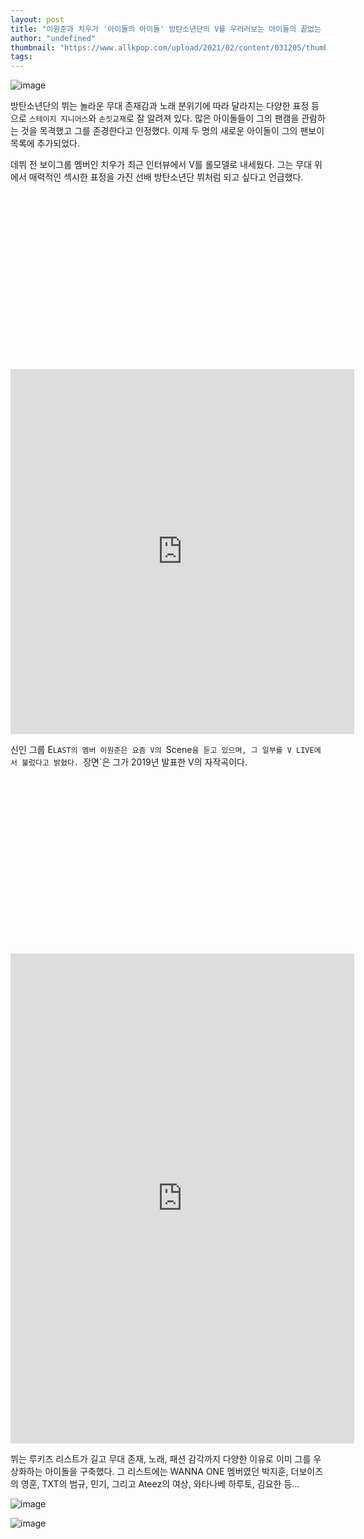 ```yaml
---
layout: post
title: "이원준과 치우가 '아이돌의 아이돌' 방탄소년단의 V를 우러러보는 아이돌의 끝없는 리스트에 합류한다."
author: "undefined"
thumbnail: "https://www.allkpop.com/upload/2021/02/content/031205/thumb/1612371901-img-20210203-180350.jpg"
tags: 
---
```



![image](https://www.allkpop.com/upload/2021/02/content/031205/1612371901-img-20210203-180350.jpg)

방탄소년단의 뷔는 놀라운 무대 존재감과 노래 분위기에 따라 달라지는 다양한 표정 등으로 `스테이지 지니어스`와 `손짓교재`로 잘 알려져 있다. 많은 아이돌들이 그의 팬캠을 관람하는 것을 목격했고 그를 존경한다고 인정했다. 이제 두 명의 새로운 아이돌이 그의 팬보이 목록에 추가되었다.

데뷔 전 보이그룹 멤버인 치우가 최근 인터뷰에서 V를 롤모델로 내세웠다. 그는 무대 위에서 매력적인 섹시한 표정을 가진 선배 방탄소년단 뷔처럼 되고 싶다고 언급했다.


<div class="video_wrapper" style="padding-top: 56.25%;">
    <iframe id="twitter-widget-0" scrolling="no" frameborder="0" allowtransparency="true" allowfullscreen="true" class="" style="position: static; visibility: visible; width: 550px; height: 584px; display: block; flex-grow: 1;" title="Twitter Tweet" src="https://platform.twitter.com/embed/index.html?creatorScreenName=allkpop&amp;dnt=false&amp;embedId=twitter-widget-0&amp;frame=false&amp;hideCard=false&amp;hideThread=false&amp;id=1355350490637197312&amp;lang=en&amp;origin=https%3A%2F%2Fwww.allkpop.com%2Farticle%2F2021%2F02%2Flee-wonjun-and-chiwoo-join-the-endless-list-of-idols-who-look-up-to-idol-of-idols-bts-v&amp;siteScreenName=allkpop&amp;theme=light&amp;widgetsVersion=ed20a2b%3A1601588405575&amp;width=550px" data-tweet-id="1355350490637197312"></iframe>
</div>


신인 그룹 E`LAST의 멤버 이원준은 요즘 V의 `Scene`을 듣고 있으며, 그 일부를 V LIVE에서 불렀다고 밝혔다. `장면`은 그가 2019년 발표한 V의 자작곡이다.


<div class="video_wrapper" style="padding-top: 56.25%;">
    <iframe id="twitter-widget-1" scrolling="no" frameborder="0" allowtransparency="true" allowfullscreen="true" class="" style="position: static; visibility: visible; width: 550px; height: 784px; display: block; flex-grow: 1;" title="Twitter Tweet" src="https://platform.twitter.com/embed/index.html?creatorScreenName=allkpop&amp;dnt=false&amp;embedId=twitter-widget-1&amp;frame=false&amp;hideCard=false&amp;hideThread=false&amp;id=1355078223315394563&amp;lang=en&amp;origin=https%3A%2F%2Fwww.allkpop.com%2Farticle%2F2021%2F02%2Flee-wonjun-and-chiwoo-join-the-endless-list-of-idols-who-look-up-to-idol-of-idols-bts-v&amp;siteScreenName=allkpop&amp;theme=light&amp;widgetsVersion=ed20a2b%3A1601588405575&amp;width=550px" data-tweet-id="1355078223315394563"></iframe>
</div>


뷔는 루키즈 리스트가 길고 무대 존재, 노래, 패션 감각까지 다양한 이유로 이미 그를 우상화하는 아이돌을 구축했다. 그 리스트에는 WANNA ONE 멤버였던 박지훈, 더보이즈의 영훈, TXT의 범규, 민기, 그리고 Ateez의 여상, 와타나베 하루토, 김요한 등...

![image](https://www.allkpop.com/upload/2021/02/content/031215/1612372506-img-20210203-181341.jpg)

![image](https://www.allkpop.com/upload/2021/02/content/031215/1612372524-img-20210203-181354.jpg)